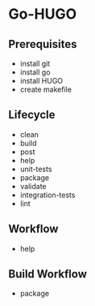 # Go-HUGO

## Prerequisites

- install git
- install go
- install HUGO
- create makefile

## Lifecycle
- clean
- build
- post 
- help
- unit-tests
- package
- validate
- integration-tests
- lint
## Workflow

- help

## Build Workflow

- package
